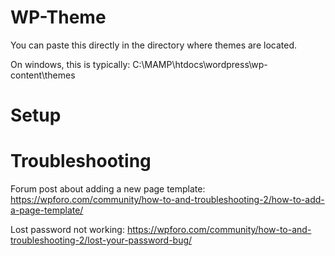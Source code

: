 # WP-Theme

You can paste this directly in the directory where themes are located.

On windows, this is typically: C:\MAMP\htdocs\wordpress\wp-content\themes

# Setup


# Troubleshooting
Forum post about adding a new page template:
https://wpforo.com/community/how-to-and-troubleshooting-2/how-to-add-a-page-template/

Lost password not working:
https://wpforo.com/community/how-to-and-troubleshooting-2/lost-your-password-bug/
